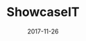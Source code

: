 ---
layout: site
title: "ShowcaseIT"
date: 2017-11-26
categories: [community]
version: 4.1.3
major: 4
minor: 1
patch: 3
slug: showcaseit
link: https://showcase-it.firebaseapp.com/
submitter: lpolepeddi
permalink: /sites/:slug
---